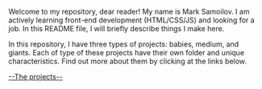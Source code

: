 Welcome to my repository, dear reader! My name is Mark Samoilov. I am actively learning front-end development (HTML/CSS/JS) and looking for a job. In this README file, I will briefly describe things I make here.

In this repository, I have three types of projects: babies, medium, and giants. Each of type of these projects have their own folder and unique characteristics. Find out more about them by clicking at the links below.

[--The projects--](https://marksam999.github.io/index.html)